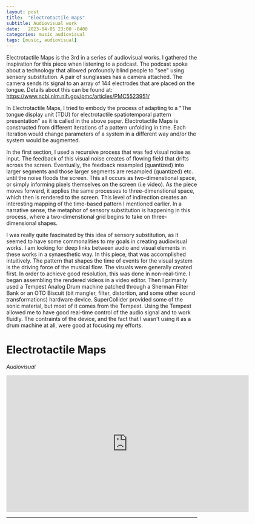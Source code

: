 ```yaml
---
layout: post
title:  "Electrotactile maps"
subtitle: Audiovisual work
date:   2023-04-05 23:00 -0400
categories: music audiovisual
tags: [music, audiovisual]
---
```


Electrotactile Maps is the 3rd in a series of audiovisual works. I gathered the inspiration for this piece when listening to a podcast. The podcast spoke about a technology that allowed profoundly blind people to "see" using sensory substitution. A pair of sunglasses has a camera attached. The camera sends its signal to an array of 144 electrodes that are placed on the tongue. Details about this can be found at: https://www.ncbi.nlm.nih.gov/pmc/articles/PMC5523951/

In Electrotactile Maps, I tried to embody the process of adapting to a "The tongue display unit (TDU) for electrotactile spatiotemporal pattern presentation" as it is called in the above paper. Electrotactile Maps is constructed from different iterations of a pattern unfolding in time. Each iteration would change parameters of a system in a different way and/or the system would be augmented. 

In the first section, I used a recursive process that was fed visual noise as input. The feedback of this visual noise creates of flowing field that drifts across the screen. Eventually, the feedback resampled (quantized) into larger segments and those larger segments are resampled (quantized) etc. until the noise floods the screen. This all occurs as two-dimenstional space, or simply informing pixels themselves on the screen (i.e video). As the piece moves forward, it applies the same processes to three-dimenstional space, which then is rendered to the screen. This level of indirection creates an interesting mapping of the time-based pattern I mentioned earlier. In a narrative sense, the metaphor of sensory substitution is happening in this process, where a two-dimenstional grid begins to take on three-dimensional shapes.

I was really quite fascinated by this idea of sensory substitution, as it seemed to have some commonalities to my goals in creating audiovisual works. I am looking for deep links between audio and visual elements in these works in a synaesthetic way. In this piece, that was accomplished intuitively. The pattern that shapes the time of events for the visual system is the driving force of the musical flow. The visuals were generally created first. In order to achieve good resolution, this was done in non-real-time. I began assembling the rendered videos in a video editor. Then I primarily used a Tempest Analog Drum machine patched through a Sherman Filter Bank or an OTO Biscuit (bit mangler, filter, distortion, and some other sound transformations) hardware device. SuperCollider provided some of the sonic material, but most of it comes from the Tempest. Using the Tempest allowed me to have good real-time control of the audio signal and to work fluidly. The contraints of the device, and the fact that I wasn't using it as a drum machine at all, were good at focusing my efforts.

# Electrotactile Maps
*Audiovisual* <br>

<iframe src="https://player.vimeo.com/video/146317611?h=09ddf1f175" width="640" height="360" frameborder="0" allow="autoplay; fullscreen; picture-in-picture" allowfullscreen></iframe>
<br>

---
<br>